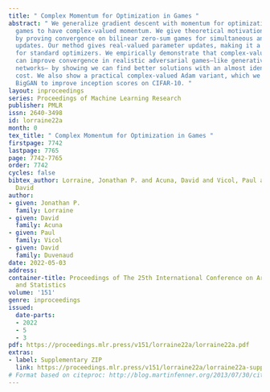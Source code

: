 ```yaml
---
title: " Complex Momentum for Optimization in Games "
abstract: " We generalize gradient descent with momentum for optimization in differentiable
  games to have complex-valued momentum. We give theoretical motivation for our method
  by proving convergence on bilinear zero-sum games for simultaneous and alternating
  updates. Our method gives real-valued parameter updates, making it a drop-in replacement
  for standard optimizers. We empirically demonstrate that complex-valued momentum
  can improve convergence in realistic adversarial games–like generative adversarial
  networks– by showing we can find better solutions with an almost identical computational
  cost. We also show a practical complex-valued Adam variant, which we use to train
  BigGAN to improve inception scores on CIFAR-10. "
layout: inproceedings
series: Proceedings of Machine Learning Research
publisher: PMLR
issn: 2640-3498
id: lorraine22a
month: 0
tex_title: " Complex Momentum for Optimization in Games "
firstpage: 7742
lastpage: 7765
page: 7742-7765
order: 7742
cycles: false
bibtex_author: Lorraine, Jonathan P. and Acuna, David and Vicol, Paul and Duvenaud,
  David
author:
- given: Jonathan P.
  family: Lorraine
- given: David
  family: Acuna
- given: Paul
  family: Vicol
- given: David
  family: Duvenaud
date: 2022-05-03
address:
container-title: Proceedings of The 25th International Conference on Artificial Intelligence
  and Statistics
volume: '151'
genre: inproceedings
issued:
  date-parts:
  - 2022
  - 5
  - 3
pdf: https://proceedings.mlr.press/v151/lorraine22a/lorraine22a.pdf
extras:
- label: Supplementary ZIP
  link: https://proceedings.mlr.press/v151/lorraine22a/lorraine22a-supp.zip
# Format based on citeproc: http://blog.martinfenner.org/2013/07/30/citeproc-yaml-for-bibliographies/
---
```

